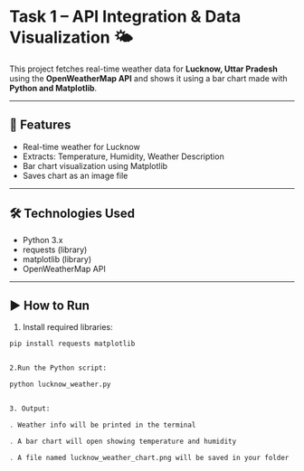 # Task 1 – API Integration & Data Visualization 🌤️

This project fetches real-time weather data for **Lucknow, Uttar Pradesh** using the **OpenWeatherMap API** and shows it using a bar chart made with **Python and Matplotlib**.

---

## 📌 Features

- Real-time weather for Lucknow
- Extracts: Temperature, Humidity, Weather Description
- Bar chart visualization using Matplotlib
- Saves chart as an image file

---

## 🛠️ Technologies Used

- Python 3.x
- requests (library)
- matplotlib (library)
- OpenWeatherMap API

---

## ▶️ How to Run

1. Install required libraries:

```bash
pip install requests matplotlib


2.Run the Python script:

python lucknow_weather.py


3. Output:

. Weather info will be printed in the terminal

. A bar chart will open showing temperature and humidity

. A file named lucknow_weather_chart.png will be saved in your folder








